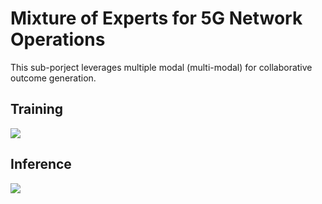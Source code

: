 # Mixture of Experts for 5G Network Operations

This sub-porject leverages multiple modal (multi-modal) for collaborative outcome generation.<br>

## Training
![](https://raw.githubusercontent.com/fenar/TME-AIX/main/5gnetops/data/5gops-bert-trainingproces-flow.png)<br>

## Inference
![](https://raw.githubusercontent.com/fenar/TME-AIX/main/5gnetops/data/5gops-bert-inference-flow.png)<br>

